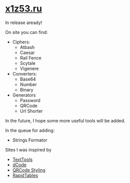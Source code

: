 # <a href="https://x1z53.ru">x1z53.ru</a>

In release aready!

On site you can find: 
- Ciphers:
  - Atbash
  - Caesar
  - Rail Fence
  - Scytale
  - Vigenere
- Converters:
  - Base64
  - Number
  - Binary
- Generators
  - Password
  - QRCode
  - Url Shorter

In the future, I hope some more useful tools will be added.

In the queue for adding:
- Strings Formator

Sites I was inspired by
- <a href="https://texttools.ru">TextTools</a>
- <a href="https://dcode.fr">dCode</a>
- <a href="https://qr-code-styling.com">QRCode Styling</a>
- <a href="https://rapidtables.com">RapidTables</a>